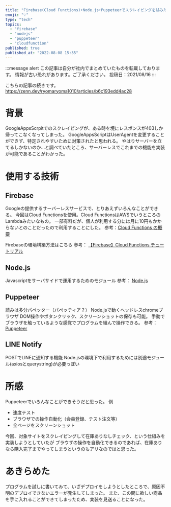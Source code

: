 ```yaml
---
title: "Firebase(Cloud Functions)+Node.js+Puppeteerでスクレイピングを試みたけどあきらめた。"
emoji: "💡"
type: "tech"
topics:
  - "firebase"
  - "nodejs"
  - "puppeteer"
  - "cloudfunction"
published: true
published_at: "2022-08-08 15:35"
---
```


:::message alert
この記事は自分が社内でまとめていたものを転載しております。
情報が古い恐れがあります。ご了承ください。
投稿日：2021/08/16
:::

こちらの記事の続きです。
https://zenn.dev/ryomaryoma1010/articles/b6c193edd4ac28

# 背景
GoogleAppsScrpitでのスクレイピングが、ある時を境にレスポンスが403しか帰ってこなくなってしまった。
GoogleAppsScriptはUserAgentを変更することができず、特定されやすいために対策されたと思われる。
やはりサーバーを立てるしかないのか…と調べていたところ、サーバーレスでこれまでの機能を実装が可能であることがわかった。

# 使用する技術

## Firebase

Googleの提供するサーバーレスサービスで、とりあえずいろんなことができる。
今回はCloud Functionsを使用。Cloud FunctionsはAWSでいうところのLambdaみたいなもの。
一部有料だが、個人が利用する分には月に10円もかからないとのことだったので利用することにした。
 参考：[Cloud Functions の概要](https://cloud.google.com/functions/docs/concepts/overview?hl=ja) 

Firebaseの環境構築方法はこちら
参考： [【Firebase】Cloud Functions チュートリアル](https://zenn.dev/tentel/books/a96e4a64d3a672911f25) 

## Node.js

Javascriptをサーバサイドで運用するためのモジュール
参考： [Node.js](https://nodejs.org/ja/) 

## Puppeteer

読みは多分パペッター（パペッティア？）
Node.jsで動くヘッドレスchromeブラウザ
DOM操作やボタンクリック、スクリーンショットの保存も可能。
手動でブラウザを触っているような感覚でプログラムを組んで操作できる。
参考： [Puppeteer](https://github.com/puppeteer/puppeteer) 

## LINE Notify

POSTでLINEに通知する機能
Node.jsの環境下で利用するためには別途モジュール(axiosとquerystring)が必要っぽい


# 所感

Puppeteerでいろんなことができそうだと思った。
例
- 速度テスト
- ブラウザでの操作自動化（会員登録、テスト注文等）
- 全ページをスクリーンショット

今回、対象サイトをスクレイピングして在庫ありなしチェック、という仕組みを実装しようとしていたが
ブラウザの操作を自動化できるのであれば、在庫ありなら購入完了までやってしまうというのもアリなのではと思った。

# あきらめた
プログラムを試しに書いてみて、いざデプロイをしようとしたところで、原因不明のデプロイできないエラーが発生してしまった。
また、この間に欲しい商品を手に入れることができてしまったため、実装を見送ることになった。